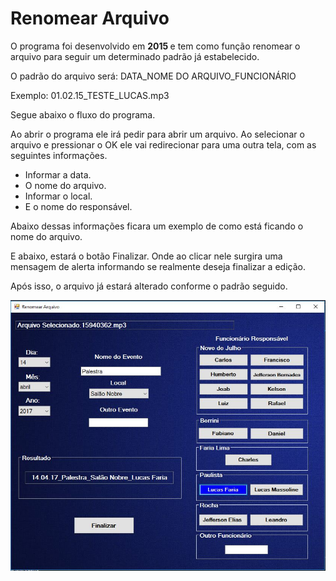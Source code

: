 # Renomear Arquivo

O programa foi desenvolvido em <b> 2015 </b> e tem como função renomear o arquivo para seguir um determinado padrão já estabelecido.

O padrão do arquivo será: DATA_NOME DO ARQUIVO_FUNCIONÁRIO

Exemplo: 01.02.15_TESTE_LUCAS.mp3

Segue abaixo o fluxo do programa.

Ao abrir o programa ele irá pedir para abrir um arquivo.
Ao selecionar o arquivo e pressionar o OK ele vai redirecionar para uma outra tela, com as seguintes informações.

- Informar a data.
- O nome do arquivo.
- Informar o local.
- E o nome do responsável.

Abaixo dessas informações ficara um exemplo de como está ficando o nome do arquivo.

E abaixo, estará o botão Finalizar. Onde ao clicar nele surgira uma mensagem de alerta informando se realmente deseja finalizar a edição.

Após isso, o arquivo já estará alterado conforme o padrão seguido.

![alt tag](https://github.com/lucasfsilva94/RenomearArquivo/blob/master/exemplo.JPG)  
